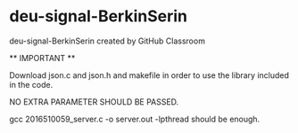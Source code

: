 # deu-signal-BerkinSerin
deu-signal-BerkinSerin created by GitHub Classroom

** IMPORTANT **

Download json.c and json.h and makefile in order to use the library included in the code. 

NO EXTRA PARAMETER SHOULD BE PASSED.

gcc 2016510059_server.c -o server.out -lpthread  should be enough.
